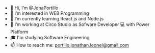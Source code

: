 - 👋 Hi, I’m @JonaPortillo
- 👀 I’m interested in WEB Programming
- 🌱 I’m currently learning React.js and Node.js
- 👔 I’m working at Circo Studio as Sofware Developer 💻 with Power Platform
- 🎓 I'm studying Software Engineering
- 📫 How to reach me: portillo.jonathan.leonel@gmail.com

<!---
JonaPortillo/JonaPortillo is a ✨ special ✨ repository because its `README.md` (this file) appears on your GitHub profile.
You can click the Preview link to take a look at your changes.
--->
